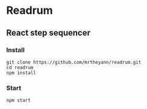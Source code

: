 # Readrum

## React step sequencer

### Install

```
git clone https://github.com/mrtheyann/readrum.git
cd readrum
npm install
```

### Start

`
npm start
`